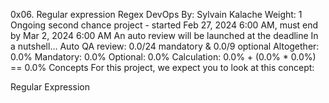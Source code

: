 0x06. Regular expression
Regex
DevOps
 By: Sylvain Kalache
 Weight: 1
 Ongoing second chance project - started Feb 27, 2024 6:00 AM, must end by Mar 2, 2024 6:00 AM
 An auto review will be launched at the deadline
In a nutshell…
Auto QA review: 0.0/24 mandatory & 0.0/9 optional
Altogether:  0.0%
Mandatory: 0.0%
Optional: 0.0%
Calculation:  0.0% + (0.0% * 0.0%)  == 0.0%
Concepts
For this project, we expect you to look at this concept:

Regular Expression
